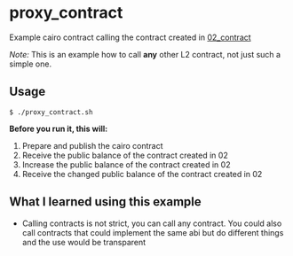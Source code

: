 # proxy_contract

Example cairo contract calling the contract created in [02_contract](../02_contract)

_Note:_ This is an example how to call **any** other L2 contract, not just such a simple one.

## Usage

```
$ ./proxy_contract.sh
```

**Before you run it, this will:**

1. Prepare and publish the cairo contract
2. Receive the public balance of the contract created in 02
4. Increase the public balance of the contract created in 02
5. Receive the changed public balance of the contract created in 02

## What I learned using this example

- Calling contracts is not strict, you can call any contract. You could also call contracts that could implement the same abi but do different things and the use would be transparent

